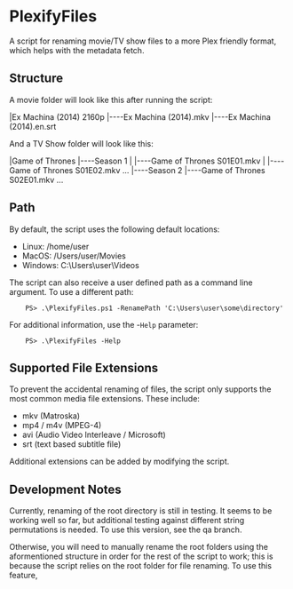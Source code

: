 # PlexifyFiles

A script for renaming movie/TV show files to a more Plex friendly format, which helps with the metadata fetch. 

## Structure

A movie folder will look like this after running the script:

|Ex Machina (2014) 2160p
|----Ex Machina (2014).mkv
|----Ex Machina (2014).en.srt

And a TV Show folder will look like this:

|Game of Thrones
|----Season 1
|     |----Game of Thrones S01E01.mkv
|     |----Game of Thrones S01E02.mkv ...
|----Season 2
      |----Game of Thrones S02E01.mkv ...

## Path

By default, the script uses the following default locations:

- Linux:   /home/user
- MacOS:   /Users/user/Movies
- Windows: C:\Users\user\Videos

The script can also receive a user defined path as a command line argument. To use a different path:

        PS> .\PlexifyFiles.ps1 -RenamePath 'C:\Users\user\some\directory'
        
For additional information, use the -`Help` parameter:

        PS> .\PlexifyFiles -Help
        
## Supported File Extensions

To prevent the accidental renaming of files, the script only supports the most common media file extensions. These include:

- mkv (Matroska)
- mp4 / m4v (MPEG-4)
- avi (Audio Video Interleave / Microsoft)
- srt (text based subtitle file)

Additional extensions can be added by modifying the script. 

## Development Notes

Currently, renaming of the root directory is still in testing. It seems to be working well so far, but additional testing against different string permutations is needed. To use this version, see the qa branch.

Otherwise, you will need to manually rename the root folders using the aformentioned structure in order for the rest of the script to work; this is because the script relies on the root folder for file renaming.
To use this feature,
